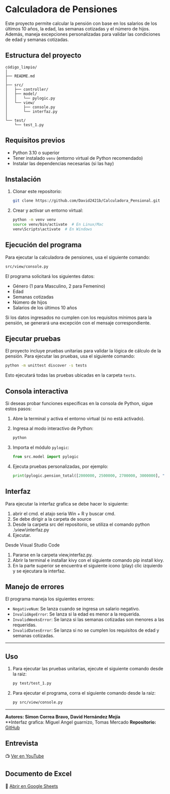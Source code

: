 # Calculadora de Pensiones

Este proyecto permite calcular la pensión con base en los salarios de los últimos 10 años, la edad, las semanas cotizadas y el número de hijos. Además, maneja excepciones personalizadas para validar las condiciones de edad y semanas cotizadas.

## Estructura del proyecto

```
código_limpio/
│
├── README.md
│
├── src/
│   ├── controller/          
│   ├── model/
│   │   └── pylogic.py      
│   └── view/
│       ├── console.py       
│       └── interfaz.py      
│
└── test/
    └── test_1.py           
```

## Requisitos previos

- Python 3.10 o superior
- Tener instalado `venv` (entorno virtual de Python recomendado)
- Instalar las dependencias necesarias (si las hay)

## Instalación

1. Clonar este repositorio:
   ```bash
   git clone https://github.com/David2421b/Calculadora_Pensional.git
   ```
2. Crear y activar un entorno virtual:
   ```bash
   python -m venv venv
   source venv/bin/activate  # En Linux/Mac
   venv\Scripts\activate  # En Windows
   ```

## Ejecución del programa

Para ejecutar la calculadora de pensiones, usa el siguiente comando:

```bash
src/view/console.py
```

El programa solicitará los siguientes datos:

- Género (1 para Masculino, 2 para Femenino)
- Edad
- Semanas cotizadas
- Número de hijos
- Salarios de los últimos 10 años

Si los datos ingresados no cumplen con los requisitos mínimos para la pensión, se generará una excepción con el mensaje correspondiente.

## Ejecutar pruebas

El proyecto incluye pruebas unitarias para validar la lógica de cálculo de la pensión. Para ejecutar las pruebas, usa el siguiente comando:

```bash
python -m unittest discover -s tests
```

Esto ejecutará todas las pruebas ubicadas en la carpeta `tests`.

## Consola interactiva

Si deseas probar funciones específicas en la consola de Python, sigue estos pasos:

1. Abre la terminal y activa el entorno virtual (si no está activado).

2. Ingresa al modo interactivo de Python:
   ```bash
   python
   ```
3. Importa el módulo `pylogic`:
   ```python
   from src.model import pylogic
   ```
4. Ejecuta pruebas personalizadas, por ejemplo:
   ```python
   print(pylogic.pension_total([2000000, 2500000, 2700000, 3000000], "Masculino", 63, 1400, 2))
   ```
## Interfaz
Para ejecutar la interfaz grafica se debe hacer lo siguiente:

1. abrir el cmd. el atajo seria Win + R y buscar cmd.
2. Se debe dirigir a la carpeta de source
3. Desde la carpeta src del repositorio, se utiliza el comando python .\view\interfaz.py
4. Ejecutar.

Desde Visual Studio Code
1. Pararse en la carpeta view,interfaz.py.
2. Abrir la terminal e installar kivy con el siguiente comando pip install kivy.
3. En la parte superior se encuentra el siguiente icono (play) clic izquierdo y se ejecutara la interfaz. 


## Manejo de errores

El programa maneja los siguientes errores:

- `NegativeNum`: Se lanza cuando se ingresa un salario negativo.
- `InvalidAgeError`: Se lanza si la edad es menor a la requerida.
- `InvalidWeeksError`: Se lanza si las semanas cotizadas son menores a las requeridas.
- `InvalidDatesError`: Se lanza si no se cumplen los requisitos de edad y semanas cotizadas.

---

## Uso

   1. Para ejecutar las pruebas unitarias, ejecute el siguiente comando desde la raiz:
      ```bash
      py test/test_1.py
      ```
   
   2. Para ejecutar el programa, corra el siguiente comando desde la raiz:
      ```bash
      py src/view/console.py
      ```

---
**Autores: Simon Correa Bravo, David Hernández Mejía**\
**Interfaz grafica: Miguel Angel guarnizo, Tomas Mercado
**Repositorio:** [GitHub](https://github.com/David2421b/Calculadora_Pensional.git)


## Entrevista  
📺 [Ver en YouTube](https://youtu.be/5jBNKtJzQe4?si=5xQrhLlG16mk0w0V)  

## Documento de Excel  
📂 [Abrir en Google Sheets](https://docs.google.com/spreadsheets/d/1kuuWBAFq2SusGgKoASq2CQfCwAenW69s/edit?usp=sharing&ouid=114415268604794066439&rtpof=true&sd=true)  
